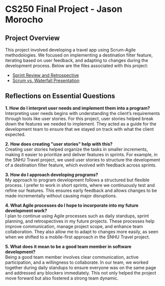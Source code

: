 # CS250 Final Project - Jason Morocho

## Project Overview

This project involved developing a travel app using Scrum-Agile methodologies. We focused on implementing a destination filter feature, iterating based on user feedback, and adapting to changes during the development process. Below are the files associated with this project:

- [Sprint Review and Retrospective](https://github.com/Jay4758/CS250_Final_Project/blob/main/Sprint%20Review%20and%20Retrospective%20-%20Jason%20Morocho.docx)
- [Scrum vs. Waterfall Presentation](https://github.com/Jay4758/CS250_Final_Project/blob/main/Scrum_Agile_vs_Waterfall_Presentation.pptx)

## Reflections on Essential Questions

**1. How do I interpret user needs and implement them into a program?**  
Interpreting user needs begins with understanding the client’s requirements through tools like user stories. For this project, user stories helped break down the features we needed to implement. They acted as a guide for the development team to ensure that we stayed on track with what the client expected.

**2. How does creating "user stories" help with this?**  
Creating user stories helped organize the tasks in smaller increments, making it easier to prioritize and deliver features in sprints. For example, in the SNHU Travel project, we used user stories to structure the development of a destination filter feature, which evolved with feedback across sprints.

**3. How do I approach developing programs?**  
My approach to program development follows a structured but flexible process. I prefer to work in short sprints, where we continuously test and refine our features. This ensures early feedback and allows changes to be made incrementally without causing major disruptions.

**4. What Agile processes do I hope to incorporate into my future development work?**  
I plan to continue using Agile processes such as daily standups, sprint planning, and retrospectives in my future projects. These processes help improve communication, manage project scope, and enhance team collaboration. They also allow me to adapt to changes more easily, as seen when we shifted to a mobile-first approach in the SNHU Travel project.

**5. What does it mean to be a good team member in software development?**  
Being a good team member involves clear communication, active participation, and a willingness to collaborate. In our team, we worked together during daily standups to ensure everyone was on the same page and addressed any blockers immediately. This not only helped the project move forward but also fostered a strong team dynamic.

